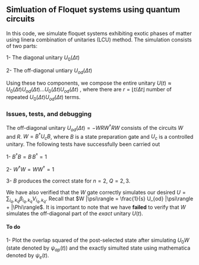 ## Simluation of Floquet systems using quantum circuits

In this code, we simulate floquet systems exhibiting exotic phases of matter using linera combination of unitaries (LCU) method. 
The simulation consists of two parts:

1- The diagonal unitary $U_0(\Delta t)$

2- The off-diagonal untiary $U_{od}(\Delta t)$

Using these two components, we compose the entire unitary $U(t) \approx U_0(\Delta t) U_{od}(\Delta t) \ldots U_0(\Delta t) U_{od}(\Delta t)$ , where there are $r = \lfloor t / \Delta t \rfloor$ number of repeated
$U_0(\Delta t) U_{od}(\Delta t)$ terms.


### Issues, tests, and debugging

The off-diagonal unitary $U_{od}(\Delta t) = - WRW^\dagger R W$ consists of the circuits $W$ and $R$. $W = B^\dagger U_c B$, where $B$ is a state preparation gate and $U_c$ is a controlled unitary. 
The following tests have successfully been carried out

1- $B^\dagger B = B \, B^\dagger = 1$

2- $W^\dagger W = W  W^\dagger = 1$

3- $B$ produces the correct state for $n=2$, $Q = 2 , 3$.

We have also verified that the $W$ gate correctly simulates our desired $U = \sum_{i_q , k_q} \beta_{i_q , k_q} V_{i_q , k_q}$. Recall that $W |\psi\rangle = \frac{1}{s} U_{od} |\psi\rangle + |\Phi\rangle$. It is important to note that we have **failed** to verify that $W$ simulates the off-diagonal part of the *exact* unitary $U(t)$.

#### To do

1- Plot the overlap squared of the post-selected state after simulating $U_0 W$ (state denoted by $\psi_{ap}(t)$) and the exactly simulted state using mathematica denoted by $\psi_e(t)$.  
